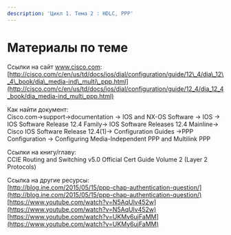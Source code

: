 ```yaml
---
description: 'Цикл 1. Тема 2 : HDLC, PPP'
---
```


# Материалы по теме

Ссылки на сайт www.cisco.com:  
[http://cisco.com/c/en/us/td/docs/ios/dial/configuration/guide/12\_4/dia\_12\_4\_book/dia\_media-ind\_multi\_ppp.html](http://cisco.com/c/en/us/td/docs/ios/dial/configuration/guide/12_4/dia_12_4_book/dia_media-ind_multi_ppp.html)

Как найти документ:  
Cisco.com→support→documentation → IOS and NX-OS Software → IOS → IOS Software Release 12.4 Family→ IOS Software Releases 12.4 Mainline→ Cisco IOS Software Release 12.4\(1\)→ Configuration Guides →PPP Configuration → Configuring Media-Independent PPP and Multilink PPP

Ссылки на книгу/главу:  
CCIE Routing and Switching v5.0 Official Cert Guide Volume 2 \(Layer 2 Protocols\)

Ссылка на другие ресурсы:  
[http://blog.ine.com/2015/05/15/ppp-chap-authentication-question/](http://blog.ine.com/2015/05/15/ppp-chap-authentication-question/)  
[https://www.youtube.com/watch?v=N5AqUlv452w](https://www.youtube.com/watch?v=N5AqUlv452w)  
[https://www.youtube.com/watch?v=UKMy6ujFaMM](https://www.youtube.com/watch?v=UKMy6ujFaMM)

